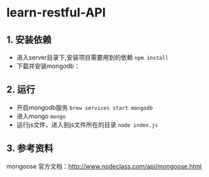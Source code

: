 # learn-restful-API
## 1. 安装依赖
- 进入server目录下,安装项目需要用到的依赖
```npm install```
- 下载并安装mongodb：


## 2. 运行
- 开启mongodb服务
```brew services start mongodb```
- 进入mongo
```mongo    ```
- 运行js文件，进入到js文件所在的目录
```node index.js```

## 3. 参考资料
mongoose 官方文档：http://www.nodeclass.com/api/mongoose.html

